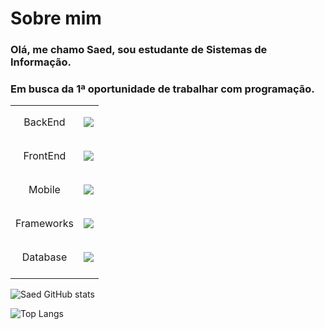 # Sobre mim
### Olá, me chamo Saed, sou estudante de Sistemas de Informação.
### Em busca da 1ª oportunidade de trabalhar com programação.



|            |                                                                                                               |
| :--------: | :-----------------------------------------------------------------------------------------------------------: |
| BackEnd    | <p align="center"> <a href=""> <img src="https://skillicons.dev/icons?i=java,kotlin"> </a> </p>               |
| FrontEnd   | <p align="center"> <a href=""> <img src="https://skillicons.dev/icons?i=javascript,css,html"> </a> </p>       | 
| Mobile     | <p align="center"> <a href=""> <img src="https://skillicons.dev/icons?i=java,kotlin,androidstudio"> </a> </p> |
| Frameworks | <p align="center"> <a href=""> <img src="https://skillicons.dev/icons?i=spring"> </a> </p>                    |
| Database   | <p align="center"> <a href=""> <img src="https://skillicons.dev/icons?i=mysql,sqlite,mongodb"> </a> </p>      |
|            |                                                                                                               |

![Saed GitHub stats](https://github-readme-stats.vercel.app/api?username=SaedSilva&show_icons=true&theme=github_dark&hide_border=true&locale=pt-br) <p></p>
![Top Langs](https://github-readme-stats.vercel.app/api/top-langs/?username=SaedSilva&layout=compact&theme=github_dark&hide_border=true&locale=pt-br)

